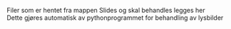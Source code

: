 Filer som er hentet fra mappen Slides og skal behandles legges her  
Dette gjøres automatisk av pythonprogrammet for behandling av lysbilder  
